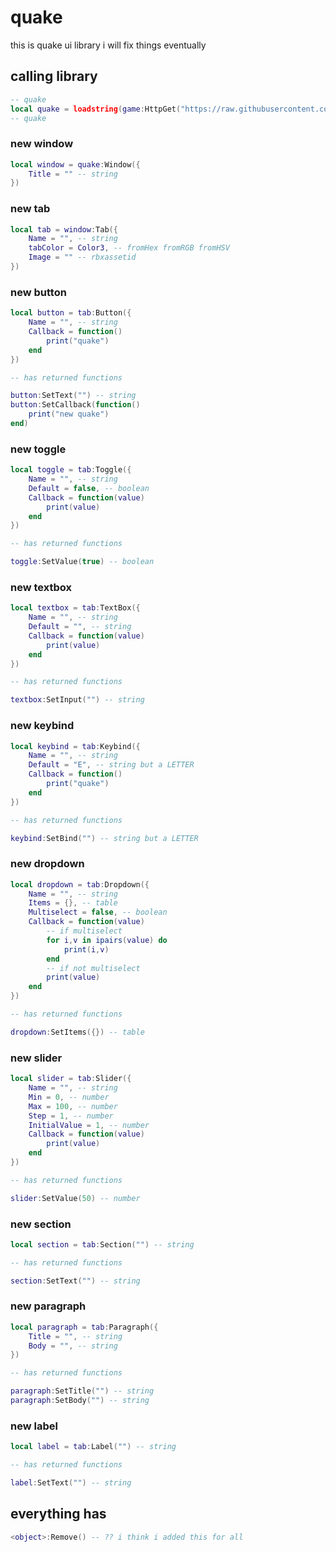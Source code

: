  # quake

this is quake ui library i will fix things eventually

## calling library
```lua
-- quake
local quake = loadstring(game:HttpGet("https://raw.githubusercontent.com/idonthaveoneatm/Libraries/normal/quake/src"))()
-- quake
```

### new window
```lua
local window = quake:Window({
    Title = "" -- string
})
```
### new tab
```lua
local tab = window:Tab({
    Name = "", -- string
    tabColor = Color3, -- fromHex fromRGB fromHSV
    Image = "" -- rbxassetid
})
```
### new button
```lua
local button = tab:Button({
    Name = "", -- string
    Callback = function()
        print("quake")
    end
})

-- has returned functions

button:SetText("") -- string
button:SetCallback(function()
    print("new quake")
end)
```
### new toggle
```lua
local toggle = tab:Toggle({
    Name = "", -- string
    Default = false, -- boolean
    Callback = function(value)
        print(value)
    end
})

-- has returned functions

toggle:SetValue(true) -- boolean
```
### new textbox
```lua
local textbox = tab:TextBox({
    Name = "", -- string
    Default = "", -- string
    Callback = function(value)
        print(value)
    end
})

-- has returned functions

textbox:SetInput("") -- string
```
### new keybind
```lua
local keybind = tab:Keybind({
    Name = "", -- string
    Default = "E", -- string but a LETTER
    Callback = function()
        print("quake")
    end
})

-- has returned functions

keybind:SetBind("") -- string but a LETTER
```
### new dropdown
```lua
local dropdown = tab:Dropdown({
    Name = "", -- string
    Items = {}, -- table
    Multiselect = false, -- boolean
    Callback = function(value)
        -- if multiselect
        for i,v in ipairs(value) do
            print(i,v)
        end
        -- if not multiselect
        print(value)
    end
})

-- has returned functions

dropdown:SetItems({}) -- table
```
### new slider
```lua
local slider = tab:Slider({
    Name = "", -- string
    Min = 0, -- number
    Max = 100, -- number
    Step = 1, -- number
    InitialValue = 1, -- number
    Callback = function(value)
        print(value)
    end
})

-- has returned functions

slider:SetValue(50) -- number
```
### new section
```lua
local section = tab:Section("") -- string

-- has returned functions

section:SetText("") -- string
```
### new paragraph
```lua
local paragraph = tab:Paragraph({
    Title = "", -- string
    Body = "", -- string
})

-- has returned functions

paragraph:SetTitle("") -- string
paragraph:SetBody("") -- string
```
### new label
```lua
local label = tab:Label("") -- string

-- has returned functions

label:SetText("") -- string
```
## everything has
```lua
<object>:Remove() -- ?? i think i added this for all
```
